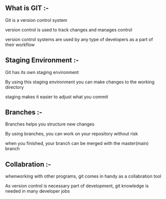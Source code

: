 ## What is GIT :-

Git is a version control system

version control is used to track changes and manages control

version control systems are used by any type of developers as a part of their workflow


## Staging Environment :-

Git has its own staging environment

By using this staging environment you can make changes to the working directory

staging makes it easier to adjust what you commit


## Branches :-

Branches helps you structure new changes

By using branches, you can work on your repository without risk

when you finished, your branch can be merged with the master(main) branch


## Collabration :-

whenworking with other programs, git comes in handy as a collabration tool

As version control is necessary part of development, git knowledge is needed in many developer jobs

